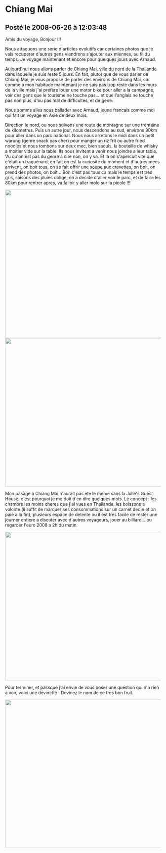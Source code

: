 # Chiang Mai
## Posté le 2008-06-26 à 12:03:48

Amis du voyage, Bonjour !!!

Nous attaquons une serie d'articles evolutifs car certaines photos que je vais recuperer d'autres gens viendrons s'ajouter aux miennes, au fil du temps. Je voyage maintenant et encore pour quelques jours avec Arnaud.

Aujourd'hui nous allons parler de Chiang Mai, ville du nord de la Thailande dans laquelle je suis reste 5 jours. En fait, plutot que de vous parler de Chiang Mai, je vous propose de parler des environs de Chiang Mai, car comme a mon habitude maintenant je ne suis pas trop reste dans les murs de la ville mais j'ai prefere louer une motor bike pour aller a la campagne, voir des gens que le tourisme ne touche pas... et que l'anglais ne touche pas non plus, d'ou pas mal de difficultes, et de gene.

Nous somms alles nous ballader avec Arnaud, jeune francais comme moi qui fait un voyage en Asie de deux mois.

Direction le nord, ou nous suivons une route de montagne sur une trentaine de kilometres. Puis un autre jour, nous descendons au sud, environs 80km pour aller dans un parc national. Nous nous arretons le midi dans un petit warung (genre snack pas cher) pour manger un riz frit ou autre fried noodles et nous tombons sur deux mec, bien saouls, la bouteille de whisky a moitier vide sur la table. Ils nous invitent a venir nous joindre a leur table. Vu qu'on est pas du genre a dire non, on y va. Et la on s'apercoit vite que c'etait un traquenard, en fait on est la curiosite du moment et d'autres mecs arrivent, on boit tous, on se fait offrir une soupe aux crevettes, on boit, on prend des photos, on boit... Bon c'est pas tous ca mais le temps est tres gris, saisons des pluies oblige, on a decide d'aller voir le parc, et de faire les 80km pour rentrer apres, va falloir y aller molo sur la picole !!! 

<img src="http://dud.didoum.free.fr/picsengine/pictures/large/1214286196a5oS.jpg" alt="" width="640" height="480" />

<img src="http://dud.didoum.free.fr/picsengine/pictures/large/1214286184dsFU.jpg" alt="" width="640" height="480" />

Mon pasage a Chiang Mai n'aurait pas ete le meme sans la Julie's Guest House, c'est pourquoi je me doit d'en dire quelques mots. Le concept : les chambre les moins cheres que j'ai vues en Thailande, les boissons a volonte (il suffit de marquer ses consommations sur un carnet dedie et on paie a la fin), plusieurs espace de detente ou il est tres facile de rester une journer entiere a discuter avec d'autres voyageurs, jouer au billiard... ou regarder l'euro 2008 a 2h du matin. 

<img src="http://dud.didoum.free.fr/picsengine/pictures/large/1214471834JD3r.jpg" alt="" width="640" height="480" />

Pour terminer, et passque j'ai envie de vous poser une question qui n'a rien a voir, voici une devinette : Devinez le nom de ce tres bon fruit. 

<img src="http://dud.didoum.free.fr/picsengine/pictures/large/1214471825EGhM.jpg" alt="" width="640" height="480" /> 
